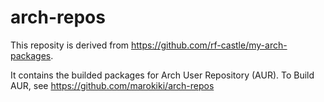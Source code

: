# arch-repos
This reposity is derived from https://github.com/rf-castle/my-arch-packages.

It contains the builded packages for Arch User Repository (AUR).
To Build AUR, see https://github.com/marokiki/arch-repos
